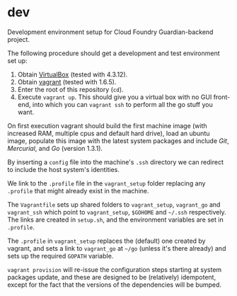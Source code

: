 dev
===

Development environment setup for Cloud Foundry Guardian-backend project.

The following procedure should get a development and test environment set up:

1.  Obtain [VirtualBox](https://www.virtualbox.org/) (tested with 4.3.12).
2.  Obtain [vagrant](https://www.vagrantup.com/) (tested with 1.6.5).
3.  Enter the root of this repository (`cd`).
4.  Execute `vagrant up`.
    This should give you a virtual box with no GUI front-end,
    into which you can `vagrant ssh` to perform all the go stuff you want.

On first execution vagrant should build the first machine image (with
increased RAM, multiple cpus and default hard drive), load an ubuntu image,
populate this image with the latest system packages and include *Git*,
*Mercurial*, and *Go* (version 1.3.1).

By inserting a `config` file into the machine's `.ssh` directory we can
redirect to include the host system's identities.

We link to the `.profile` file in the `vagrant_setup` folder replacing any
`.profile` that might already exist in the machine.

The `Vagrantfile` sets up shared folders to `vagrant_setup`, `vagrant_go` and
`vagrant_ssh` which point to `vagrant_setup`, `$GOHOME` and `~/.ssh` respectively.
The links are created in `setup.sh`, and the environment variables are set in `.profile`.

The `.profile` in `vagrant_setup` replaces the (default) one created by
vagrant, and sets a link to `vagrant_go` at `~/go` (unless it's there already)
and sets up the required `GOPATH` variable.

`vagrant provision` will re-issue the configuration steps starting at system
packages update, and these are designed to be (relatively) idempotent, except
for the fact that the versions of the dependencies will be bumped.
